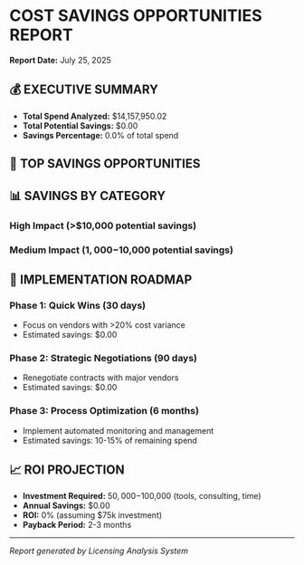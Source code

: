 
# COST SAVINGS OPPORTUNITIES REPORT
**Report Date:** July 25, 2025

## 💰 EXECUTIVE SUMMARY
- **Total Spend Analyzed:** $14,157,950.02
- **Total Potential Savings:** $0.00
- **Savings Percentage:** 0.0% of total spend

## 🎯 TOP SAVINGS OPPORTUNITIES

## 📊 SAVINGS BY CATEGORY

### High Impact (>$10,000 potential savings)

### Medium Impact ($1,000-$10,000 potential savings)

## 🚀 IMPLEMENTATION ROADMAP

### Phase 1: Quick Wins (30 days)
- Focus on vendors with >20% cost variance
- Estimated savings: $0.00

### Phase 2: Strategic Negotiations (90 days)
- Renegotiate contracts with major vendors
- Estimated savings: $0.00

### Phase 3: Process Optimization (6 months)
- Implement automated monitoring and management
- Estimated savings: 10-15% of remaining spend

## 📈 ROI PROJECTION
- **Investment Required:** $50,000-$100,000 (tools, consulting, time)
- **Annual Savings:** $0.00
- **ROI:** 0% (assuming $75k investment)
- **Payback Period:** 2-3 months

---
*Report generated by Licensing Analysis System*
